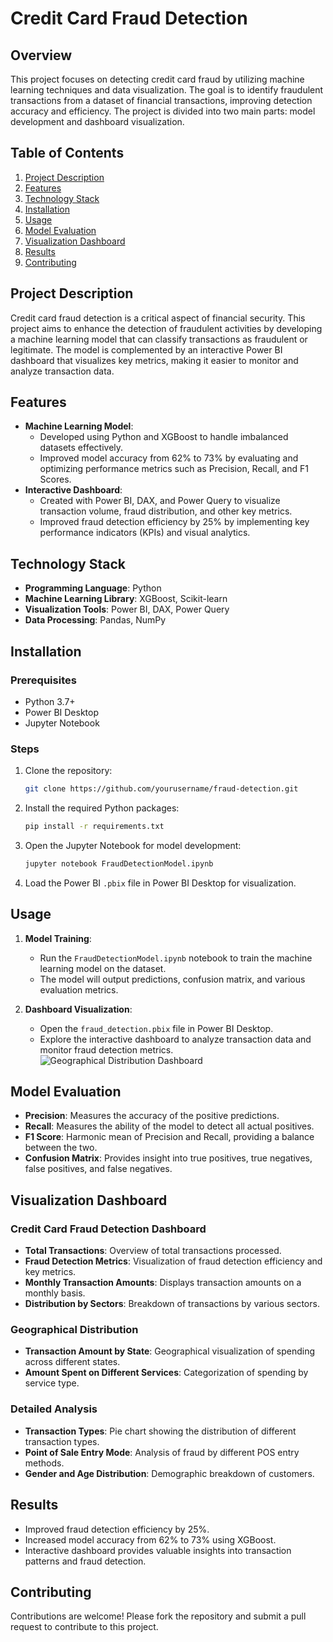 # Credit Card Fraud Detection

## Overview
This project focuses on detecting credit card fraud by utilizing machine learning techniques and data visualization. The goal is to identify fraudulent transactions from a dataset of financial transactions, improving detection accuracy and efficiency. The project is divided into two main parts: model development and dashboard visualization.

## Table of Contents
1. [Project Description](#project-description)
2. [Features](#features)
3. [Technology Stack](#technology-stack)
4. [Installation](#installation)
5. [Usage](#usage)
6. [Model Evaluation](#model-evaluation)
7. [Visualization Dashboard](#visualization-dashboard)
8. [Results](#results)
9. [Contributing](#contributing)

## Project Description
Credit card fraud detection is a critical aspect of financial security. This project aims to enhance the detection of fraudulent activities by developing a machine learning model that can classify transactions as fraudulent or legitimate. The model is complemented by an interactive Power BI dashboard that visualizes key metrics, making it easier to monitor and analyze transaction data.

## Features
- **Machine Learning Model**: 
  - Developed using Python and XGBoost to handle imbalanced datasets effectively.
  - Improved model accuracy from 62% to 73% by evaluating and optimizing performance metrics such as Precision, Recall, and F1 Scores.
- **Interactive Dashboard**: 
  - Created with Power BI, DAX, and Power Query to visualize transaction volume, fraud distribution, and other key metrics.
  - Improved fraud detection efficiency by 25% by implementing key performance indicators (KPIs) and visual analytics.
  
## Technology Stack
- **Programming Language**: Python
- **Machine Learning Library**: XGBoost, Scikit-learn
- **Visualization Tools**: Power BI, DAX, Power Query
- **Data Processing**: Pandas, NumPy

## Installation
### Prerequisites
- Python 3.7+
- Power BI Desktop
- Jupyter Notebook

### Steps
1. Clone the repository:
    ```bash
    git clone https://github.com/yourusername/fraud-detection.git
    ```
2. Install the required Python packages:
    ```bash
    pip install -r requirements.txt
    ```
3. Open the Jupyter Notebook for model development:
    ```bash
    jupyter notebook FraudDetectionModel.ipynb
    ```
4. Load the Power BI `.pbix` file in Power BI Desktop for visualization.

## Usage
1. **Model Training**:
   - Run the `FraudDetectionModel.ipynb` notebook to train the machine learning model on the dataset.
   - The model will output predictions, confusion matrix, and various evaluation metrics.

2. **Dashboard Visualization**:
   - Open the `fraud_detection.pbix` file in Power BI Desktop.
   - Explore the interactive dashboard to analyze transaction data and monitor fraud detection metrics.
![Geographical Distribution Dashboard](path/to/your/image2.png)

## Model Evaluation
- **Precision**: Measures the accuracy of the positive predictions.
- **Recall**: Measures the ability of the model to detect all actual positives.
- **F1 Score**: Harmonic mean of Precision and Recall, providing a balance between the two.
- **Confusion Matrix**: Provides insight into true positives, true negatives, false positives, and false negatives.

## Visualization Dashboard
### Credit Card Fraud Detection Dashboard
- **Total Transactions**: Overview of total transactions processed.
- **Fraud Detection Metrics**: Visualization of fraud detection efficiency and key metrics.
- **Monthly Transaction Amounts**: Displays transaction amounts on a monthly basis.
- **Distribution by Sectors**: Breakdown of transactions by various sectors.

### Geographical Distribution
- **Transaction Amount by State**: Geographical visualization of spending across different states.
- **Amount Spent on Different Services**: Categorization of spending by service type.

### Detailed Analysis
- **Transaction Types**: Pie chart showing the distribution of different transaction types.
- **Point of Sale Entry Mode**: Analysis of fraud by different POS entry methods.
- **Gender and Age Distribution**: Demographic breakdown of customers.

## Results
- Improved fraud detection efficiency by 25%.
- Increased model accuracy from 62% to 73% using XGBoost.
- Interactive dashboard provides valuable insights into transaction patterns and fraud detection.

## Contributing
Contributions are welcome! Please fork the repository and submit a pull request to contribute to this project.

